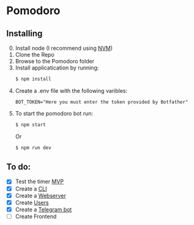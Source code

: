 # Pomodoro

## Installing

0. Install node (I recommend using [NVM](https://github.com/nvm-sh/nvm))
1. Clone the Repo
2. Browse to the Pomodoro folder
3. Install applicatication by running: 
    ```sh
    $ npm install
    ```
4. Create a .env file with the following varibles:
    ```
    BOT_TOKEN="Here you must enter the token provided by Botfather"
    ```
5. To start the pomodoro bot run:
    ```sh
    $ npm start
    ```
    Or
    ```sh
    $ npm run dev
    ```

## To do:

- [x] Test the timer [MVP](https://github.com/ArthurPieri/Pomodoro/tree/basic)
- [x] Create a [CLI](https://github.com/ArthurPieri/Pomodoro/tree/cli)
- [x] Create a [Webserver](https://github.com/ArthurPieri/Pomodoro/tree/webserver)
- [x] Create [Users](https://github.com/ArthurPieri/Pomodoro/tree/users)
- [x] Create a [Telegram bot](https://github.com/ArthurPieri/Pomodoro/tree/telegram-bot)
- [ ] Create Frontend